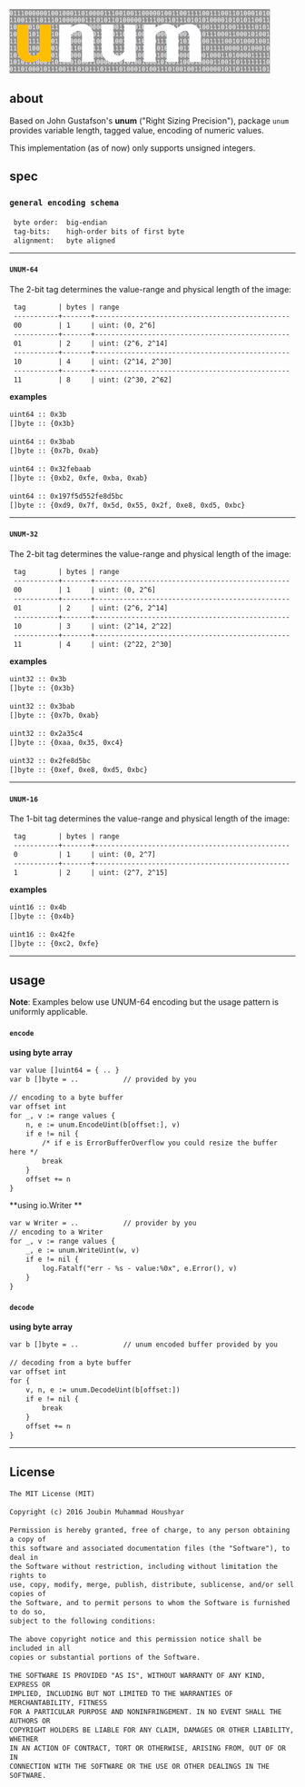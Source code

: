 ![image](./resources/unum-logo.png)

## about

Based on John Gustafson's **unum** ("Right Sizing Precision"), package `unum` provides variable length, tagged value, encoding of numeric values.

This implementation (as of now) only supports unsigned integers.

## spec

### `general encoding schema`

     byte order:  big-endian
     tag-bits:    high-order bits of first byte
     alignment:   byte aligned
     

-------
    

#### `UNUM-64`

The 2-bit tag determines the value-range and physical length of the image:


     tag        | bytes | range
     -----------+-------+------------------------------------------------
     00         | 1     | uint: (0, 2^6] 
     -----------+-------+------------------------------------------------
     01         | 2     | uint: (2^6, 2^14] 
     -----------+-------+------------------------------------------------
     10         | 4     | uint: (2^14, 2^30] 
     -----------+-------+------------------------------------------------
     11         | 8     | uint: (2^30, 2^62] 

**examples**

    uint64 :: 0x3b
    []byte :: {0x3b}

    uint64 :: 0x3bab
    []byte :: {0x7b, 0xab}

    uint64 :: 0x32febaab
    []byte :: {0xb2, 0xfe, 0xba, 0xab}

    uint64 :: 0x197f5d552fe8d5bc
    []byte :: {0xd9, 0x7f, 0x5d, 0x55, 0x2f, 0xe8, 0xd5, 0xbc}

-------

#### `UNUM-32`

The 2-bit tag determines the value-range and physical length of the image:


     tag        | bytes | range
     -----------+-------+------------------------------------------------
     00         | 1     | uint: (0, 2^6] 
     -----------+-------+------------------------------------------------
     01         | 2     | uint: (2^6, 2^14] 
     -----------+-------+------------------------------------------------
     10         | 3     | uint: (2^14, 2^22] 
     -----------+-------+------------------------------------------------
     11         | 4     | uint: (2^22, 2^30] 

**examples**

    uint32 :: 0x3b
    []byte :: {0x3b}

    uint32 :: 0x3bab
    []byte :: {0x7b, 0xab}

    uint32 :: 0x2a35c4
    []byte :: {0xaa, 0x35, 0xc4}

    uint32 :: 0x2fe8d5bc
    []byte :: {0xef, 0xe8, 0xd5, 0xbc}

-------
    
#### `UNUM-16`

The 1-bit tag determines the value-range and physical length of the image:


     tag        | bytes | range
     -----------+-------+------------------------------------------------
     0          | 1     | uint: (0, 2^7] 
     -----------+-------+------------------------------------------------
     1          | 2     | uint: (2^7, 2^15] 

**examples**

    uint16 :: 0x4b
    []byte :: {0x4b}

    uint16 :: 0x42fe
    []byte :: {0xc2, 0xfe}

-------

## usage

**Note**: Examples below use UNUM-64 encoding but the usage pattern is uniformly applicable.

#### `encode`

**using byte array**

	var value []uint64 = { .. }         
    var b []byte = ..           // provided by you
    
    // encoding to a byte buffer
    var offset int
    for _, v := range values {
        n, e := unum.EncodeUint(b[offset:], v)
        if e != nil {
            /* if e is ErrorBufferOverflow you could resize the buffer here */
            break
        }
        offset += n
    }

**using io.Writer **
 
    var w Writer = ..           // provider by you
    // encoding to a Writer
	for _, v := range values {
		_, e := unum.WriteUint(w, v)
		if e != nil {
			log.Fatalf("err - %s - value:%0x", e.Error(), v)
		}
	}
	 
#### `decode`

**using byte array**
 
    var b []byte = ..           // unum encoded buffer provided by you
    
    // decoding from a byte buffer
    var offset int
    for {
        v, n, e := unum.DecodeUint(b[offset:])
        if e != nil {
            break 
        }
        offset += n
    }
    
---

## License 

    The MIT License (MIT)
    
    Copyright (c) 2016 Joubin Muhammad Houshyar
    
    Permission is hereby granted, free of charge, to any person obtaining a copy of
    this software and associated documentation files (the "Software"), to deal in
    the Software without restriction, including without limitation the rights to
    use, copy, modify, merge, publish, distribute, sublicense, and/or sell copies of
    the Software, and to permit persons to whom the Software is furnished to do so,
    subject to the following conditions:
    
    The above copyright notice and this permission notice shall be included in all
    copies or substantial portions of the Software.
    
    THE SOFTWARE IS PROVIDED "AS IS", WITHOUT WARRANTY OF ANY KIND, EXPRESS OR
    IMPLIED, INCLUDING BUT NOT LIMITED TO THE WARRANTIES OF MERCHANTABILITY, FITNESS
    FOR A PARTICULAR PURPOSE AND NONINFRINGEMENT. IN NO EVENT SHALL THE AUTHORS OR
    COPYRIGHT HOLDERS BE LIABLE FOR ANY CLAIM, DAMAGES OR OTHER LIABILITY, WHETHER
    IN AN ACTION OF CONTRACT, TORT OR OTHERWISE, ARISING FROM, OUT OF OR IN
    CONNECTION WITH THE SOFTWARE OR THE USE OR OTHER DEALINGS IN THE SOFTWARE.

